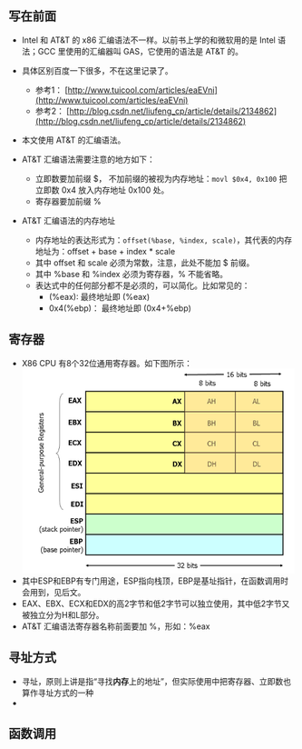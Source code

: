 ## 写在前面
* Intel 和 AT&T 的 x86 汇编语法不一样。以前书上学的和微软用的是 Intel 语法；GCC 里使用的汇编器叫 GAS，它使用的语法是 AT&T 的。
* 具体区别百度一下很多，不在这里记录了。
	* 参考1： [http://www.tuicool.com/articles/eaEVni](http://www.tuicool.com/articles/eaEVni)
	* 参考2： [http://blog.csdn.net/liufeng_cp/article/details/2134862](http://blog.csdn.net/liufeng_cp/article/details/2134862)
* 本文使用 AT&T 的汇编语法。
* AT&T 汇编语法需要注意的地方如下：
	* 立即数要加前缀 $， 不加前缀的被视为内存地址：`movl $0x4, 0x100` 把立即数 0x4 放入内存地址 0x100 处。
	* 寄存器要加前缀 %
	
* AT&T 汇编语法的内存地址
	* 内存地址的表达形式为：`offset(%base, %index, scale)`，其代表的内存地址为：offset + base + index * scale
	* 其中 offset 和 scale 必须为常数，注意，此处不能加 $ 前缀。
	* 其中 %base 和 %index 必须为寄存器，% 不能省略。
	* 表达式中的任何部分都不是必须的，可以简化。比如常见的：
		* (%eax): 最终地址即 (%eax)
		* 0x4(%ebp)： 最终地址即 (0x4+%ebp)

## 寄存器
* X86 CPU 有8个32位通用寄存器。如下图所示：
![](x86-registers.png)
* 其中ESP和EBP有专门用途，ESP指向栈顶，EBP是基址指针，在函数调用时会用到，见后文。
* EAX、EBX、ECX和EDX的高2字节和低2字节可以独立使用，其中低2字节又被独立分为H和L部分。
* AT&T 汇编语法寄存器名称前面要加 %，形如：%eax

## 寻址方式
* 寻址，原则上讲是指“寻找**内存**上的地址”，但实际使用中把寄存器、立即数也算作寻址方式的一种
* 

## 函数调用